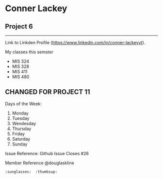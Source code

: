 Conner Lackey
====================
## Project 6 ##
---------------------
Link to Linkden Profile (https://www.linkedin.com/in/conner-lackeyyt).

My classes this semster
* MIS 324
* MIS 328
* MIS 411
* MIS 480
## CHANGED FOR PROJECT 11 ##


Days of the Week:
1. Monday 
2. Tuesday
3. Wendesday 
4. Thursday
5. Friday
6. Saturday 
7. Sunday

Issue Reference:
Github Issue 
 Closes #26
 
  Member Reference @douglaskline

    :sunglasses:  :thumbsup:
 